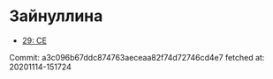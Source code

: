 # Зайнуллина
- [29: CE](29.md)

Commit: a3c096b67ddc874763aeceaa82f74d72746cd4e7
 fetched at: 20201114-151724
